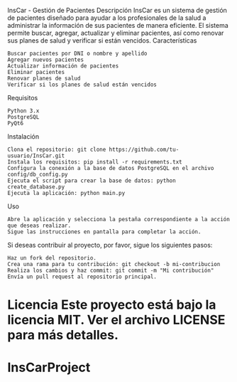 InsCar - Gestión de Pacientes
Descripción
InsCar es un sistema de gestión de pacientes diseñado para ayudar a los profesionales de la salud a administrar la información de sus pacientes de manera eficiente. El sistema permite buscar, agregar, actualizar y eliminar pacientes, así como renovar sus planes de salud y verificar si están vencidos.
Características

    Buscar pacientes por DNI o nombre y apellido
    Agregar nuevos pacientes
    Actualizar información de pacientes
    Eliminar pacientes
    Renovar planes de salud
    Verificar si los planes de salud están vencidos

Requisitos

    Python 3.x
    PostgreSQL
    PyQt6

Instalación

    Clona el repositorio: git clone https://github.com/tu-usuario/InsCar.git
    Instala los requisitos: pip install -r requirements.txt
    Configura la conexión a la base de datos PostgreSQL en el archivo config/db_config.py
    Ejecuta el script para crear la base de datos: python create_database.py
    Ejecuta la aplicación: python main.py

Uso

    Abre la aplicación y selecciona la pestaña correspondiente a la acción que deseas realizar.
    Sigue las instrucciones en pantalla para completar la acción.

Si deseas contribuir al proyecto, por favor, sigue los siguientes pasos:

    Haz un fork del repositorio.
    Crea una rama para tu contribución: git checkout -b mi-contribucion
    Realiza los cambios y haz commit: git commit -m "Mi contribución"
    Envía un pull request al repositorio principal.

Licencia
Este proyecto está bajo la licencia MIT. Ver el archivo LICENSE para más detalles.
=======
# InsCarProject
